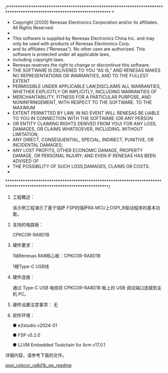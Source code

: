 /***********************************************************************************************************************
* 
* Copyright [2020] Renesas Electronics Corporation and/or its affiliates.  All Rights Reserved.
*
* This software is supplied by Renesas Electronics China Inc. and may only be used with products of Renesas Electronics Corp.
* and its affiliates (“Renesas”).  No other uses are authorized.  This software is protected under all applicable laws, 
* including copyright laws.
* Renesas reserves the right to change or discontinue this software.
* THE SOFTWARE IS DELIVERED TO YOU “AS IS,” AND RENESAS MAKES NO REPRESENTATIONS OR WARRANTIES, AND TO THE FULLEST EXTENT 
* PERMISSIBLE UNDER APPLICABLE LAW,DISCLAIMS ALL WARRANTIES, WHETHER EXPLICITLY OR IMPLICITLY, INCLUDING WARRANTIES OF 
* MERCHANTABILITY, FITNESS FOR A PARTICULAR PURPOSE, AND NONINFRINGEMENT, WITH RESPECT TO THE SOFTWARE.  TO THE MAXIMUM 
* EXTENT PERMITTED BY LAW, IN NO EVENT WILL RENESAS BE LIABLE TO YOU IN CONNECTION WITH THE SOFTWARE (OR ANY PERSON 
* OR ENTITY CLAIMING RIGHTS DERIVED FROM YOU) FOR ANY LOSS, DAMAGES, OR CLAIMS WHATSOEVER, INCLUDING, WITHOUT LIMITATION, 
* ANY DIRECT, CONSEQUENTIAL, SPECIAL, INDIRECT, PUNITIVE, OR INCIDENTAL DAMAGES;
* ANY LOST PROFITS, OTHER ECONOMIC DAMAGE, PROPERTY DAMAGE, OR PERSONAL INJURY; AND EVEN IF RENESAS HAS BEEN ADVISED OF 
* THE POSSIBILITY OF SUCH LOSS,DAMAGES, CLAIMS OR COSTS.
* 
**********************************************************************************************************************/

1. 工程概述：

	该示例工程演示了基于瑞萨 FSP的瑞萨RA MCU上OSPI_B驱动程序的基本功能。

2. 支持的电路板：

	CPKCOR-RA8D1B
   
3. 硬件要求：

	1块Renesas RA8核心板：CPKCOR-RA8D1B

	1根Type-C USB线	

4. 硬件连接：

	通过 Type-C USB 电缆将 CPKCOR-RA8D1B 板上的 USB 调试端口连接到主机 PC。

5. 硬件设置注意事项：
    无

6. 软件环境：
   
    ● e2studio v2024-01

    ● FSP v5.2.0

	● LLVM Embedded Toolchain for Arm v17.0.1
	   

详细内容，请参考下面的文件。

[qspi_cpkcor_ra8d1b_ep_readme](qspi_cpkcor_ra8d1b_ep_readme.md)
